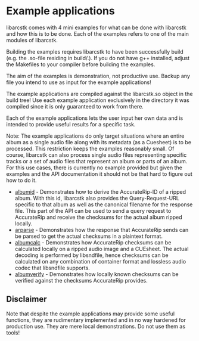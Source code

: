 # Example applications

libarcstk comes with 4 mini examples for what can be done with libarcstk and how
this is to be done. Each of the examples refers to one of the main modules of
libarcstk.

Building the examples requires libarcstk to have been successfully build (e.g.
the .so-file residing in build/.). If you do not have g++ installed, adjust the
Makefiles to your compiler before building the examples.

The aim of the examples is demonstration, not productive use. Backup any file
you intend to use as input for the example applications!

The example applications are compiled against the libarcstk.so object in the
build tree! Use each example application exclusively in the directory it was
compiled since it is only guaranteed to work from there.

Each of the example applications lets the user input her own data and is
intended to provide useful results for a specific task.

Note: The example applications do only target situations where an entire album
as a single audio file along with its metadata (as a Cuesheet) is to be
processed. This restriction keeps the examples reasonably small. Of course,
libarcstk can also process single audio files representing specific tracks or a
set of audio files that represent an album or parts of an album. For this use
cases, there is currently no example provided but given the examples and the API
documentation it should not be that hard to figure out how to do it.

- [albumid](./albumid/README.md) - Demonstrates how to derive the
  AccurateRip-ID of a ripped album. With this id, libarcstk also provides the
  Query-Request-URL specific to that album as well as the canonical filename for
  the response file. This part of the API can be used to send a query request to
  AccurateRip and receive the checksums for the actual album ripped locally.
- [arparse](./arparse/README.md) - Demonstrates how the response that
  AccurateRip sends can be parsed to get the actual checksums in a plaintext
  format.
- [albumcalc](./albumcalc/README.md) - Demonstrates how AccurateRip checksums
  can be calculated locally on a ripped audio image and a CUEsheet. The actual
  decoding is performed by libsndfile, hence checksums can be calculated on any
  combination of container format and lossless audio codec that libsndfile
  supports.
- [albumverify](./albumverify/README.md) - Demonstrates how locally known
  checksums can be verified against the checksums AccurateRip provides.

## Disclaimer

Note that despite the example applications may provide some useful functions,
they are rudimentary implemented and in no way hardened for production use. They
are mere local demonstrations. Do not use them as tools!
